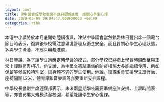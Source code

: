 ```yaml
---
layout: post
title: 津中議會促學校復課不應只顧趕進度　應關心學生心理
date: 2020-05-09 09:04:47.000000000 +08:00
categories: rthk
---
```


本港中小學將於本月底開始陸續復課，津貼中學議會當然執委林日豐出席一個電台節目時表示，復課後學校需注意環境管理及衞生安全，而且要關心學生心理狀態，多與學生溝通，不應只顧趕進度。

林日豐說，為了讓學生適應定時學習的模式，部分學校已將網上學習時間改至與正常上課時間表相近。他又說，為中學文憑試準備的防疫措施大多能繼續使用，例如保留等候區和特別室，讓身體不適的學生使用。他說，復課後會安排學生單行坐、座椅隔開1.2米，體育課和音樂課等亦要重新安排課程。

中學校長會副主席連鎮邦表示，未來兩星期學校需要準備座位安排、上課時間表等，亦會安排大規模清潔校園，希望能讓學生安心復課。
